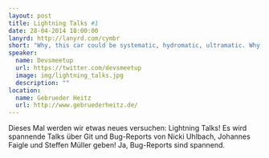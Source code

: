 ```yaml
---
layout: post
title: Lightning Talks #1
date: 28-04-2014 18:00:00
lanyrd: http://lanyrd.com/cymbr
short: "Why, this car could be systematic, hydromatic, ultramatic. Why, it could be greased lightning, grease lightning!"
speaker:
  name: Devsmeetup
  url: https://twitter.com/devsmeetup
  image: img/lightning_talks.jpg
  description: ""
location:
  name: Gebrueder Heitz
  url: http://www.gebruederheitz.de/
---
```



Dieses Mal werden wir etwas neues versuchen: Lightning Talks! Es wird spannende Talks über Git und Bug-Reports von Nicki Uhlbach, Johannes Faigle und Steffen Müller geben! Ja, Bug-Reports sind spannend.
